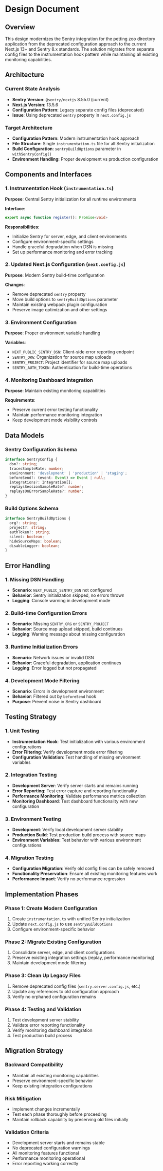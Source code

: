 # Design Document

## Overview

This design modernizes the Sentry integration for the petting zoo directory application from the deprecated configuration approach to the current Next.js 13+ and Sentry 8.x standards. The solution migrates from separate config files to the instrumentation hook pattern while maintaining all existing monitoring capabilities.

## Architecture

### Current State Analysis
- **Sentry Version**: `@sentry/nextjs` 8.55.0 (current)
- **Next.js Version**: 13.5.6
- **Configuration Pattern**: Legacy separate config files (deprecated)
- **Issue**: Using deprecated `sentry` property in `next.config.js`

### Target Architecture
- **Configuration Pattern**: Modern instrumentation hook approach
- **File Structure**: Single `instrumentation.ts` file for all Sentry initialization
- **Build Configuration**: `sentryBuildOptions` parameter in `withSentryConfig()`
- **Environment Handling**: Proper development vs production configuration

## Components and Interfaces

### 1. Instrumentation Hook (`instrumentation.ts`)
**Purpose**: Central Sentry initialization for all runtime environments

**Interface**:
```typescript
export async function register(): Promise<void>
```

**Responsibilities**:
- Initialize Sentry for server, edge, and client environments
- Configure environment-specific settings
- Handle graceful degradation when DSN is missing
- Set up performance monitoring and error tracking

### 2. Updated Next.js Configuration (`next.config.js`)
**Purpose**: Modern Sentry build-time configuration

**Changes**:
- Remove deprecated `sentry` property
- Move build options to `sentryBuildOptions` parameter
- Maintain existing webpack plugin configuration
- Preserve image optimization and other settings

### 3. Environment Configuration
**Purpose**: Proper environment variable handling

**Variables**:
- `NEXT_PUBLIC_SENTRY_DSN`: Client-side error reporting endpoint
- `SENTRY_ORG`: Organization for source map uploads
- `SENTRY_PROJECT`: Project identifier for source map uploads
- `SENTRY_AUTH_TOKEN`: Authentication for build-time operations

### 4. Monitoring Dashboard Integration
**Purpose**: Maintain existing monitoring capabilities

**Requirements**:
- Preserve current error testing functionality
- Maintain performance monitoring integration
- Keep development mode visibility controls

## Data Models

### Sentry Configuration Schema
```typescript
interface SentryConfig {
  dsn?: string;
  tracesSampleRate: number;
  environment: 'development' | 'production' | 'staging';
  beforeSend?: (event: Event) => Event | null;
  integrations?: Integration[];
  replaysSessionSampleRate?: number;
  replaysOnErrorSampleRate?: number;
}
```

### Build Options Schema
```typescript
interface SentryBuildOptions {
  org?: string;
  project?: string;
  authToken?: string;
  silent: boolean;
  hideSourceMaps: boolean;
  disableLogger: boolean;
}
```

## Error Handling

### 1. Missing DSN Handling
- **Scenario**: `NEXT_PUBLIC_SENTRY_DSN` not configured
- **Behavior**: Sentry initialization skipped, no errors thrown
- **Logging**: Console warning in development mode

### 2. Build-time Configuration Errors
- **Scenario**: Missing `SENTRY_ORG` or `SENTRY_PROJECT`
- **Behavior**: Source map upload skipped, build continues
- **Logging**: Warning message about missing configuration

### 3. Runtime Initialization Errors
- **Scenario**: Network issues or invalid DSN
- **Behavior**: Graceful degradation, application continues
- **Logging**: Error logged but not propagated

### 4. Development Mode Filtering
- **Scenario**: Errors in development environment
- **Behavior**: Filtered out by `beforeSend` hook
- **Purpose**: Prevent noise in Sentry dashboard

## Testing Strategy

### 1. Unit Testing
- **Instrumentation Hook**: Test initialization with various environment configurations
- **Error Filtering**: Verify development mode error filtering
- **Configuration Validation**: Test handling of missing environment variables

### 2. Integration Testing
- **Development Server**: Verify server starts and remains running
- **Error Reporting**: Test error capture and reporting functionality
- **Performance Monitoring**: Validate performance metrics collection
- **Monitoring Dashboard**: Test dashboard functionality with new configuration

### 3. Environment Testing
- **Development**: Verify local development server stability
- **Production Build**: Test production build process with source maps
- **Environment Variables**: Test behavior with various environment configurations

### 4. Migration Testing
- **Configuration Migration**: Verify old config files can be safely removed
- **Functionality Preservation**: Ensure all existing monitoring features work
- **Performance Impact**: Verify no performance regression

## Implementation Phases

### Phase 1: Create Modern Configuration
1. Create `instrumentation.ts` with unified Sentry initialization
2. Update `next.config.js` to use `sentryBuildOptions`
3. Configure environment-specific behavior

### Phase 2: Migrate Existing Configuration
1. Consolidate server, edge, and client configurations
2. Preserve existing integration settings (replay, performance monitoring)
3. Maintain development mode filtering

### Phase 3: Clean Up Legacy Files
1. Remove deprecated config files (`sentry.server.config.js`, etc.)
2. Update any references to old configuration approach
3. Verify no orphaned configuration remains

### Phase 4: Testing and Validation
1. Test development server stability
2. Validate error reporting functionality
3. Verify monitoring dashboard integration
4. Test production build process

## Migration Strategy

### Backward Compatibility
- Maintain all existing monitoring capabilities
- Preserve environment-specific behavior
- Keep existing integration configurations

### Risk Mitigation
- Implement changes incrementally
- Test each phase thoroughly before proceeding
- Maintain rollback capability by preserving old files initially

### Validation Criteria
- Development server starts and remains stable
- No deprecated configuration warnings
- All monitoring features functional
- Performance monitoring operational
- Error reporting working correctly